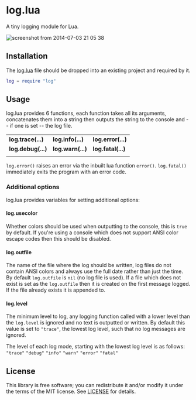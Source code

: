 # log.lua
A tiny logging module for Lua. 

![screenshot from 2014-07-03 21 05 38](https://cloud.githubusercontent.com/assets/3920290/3475193/8df9cc44-02ed-11e4-811e-68f5340a735d.png)


## Installation
The [log.lua](log.lua?raw=1) file should be dropped into an existing project
and required by it.
```lua
log = require "log"
``` 


## Usage
log.lua provides 6 functions, each function takes all its arguments,
concatenates them into a string then outputs the string to the console and --
if one is set -- the log file.

|                     |                     |                     |
|---------------------|---------------------|---------------------|
| **log.trace(...)**  | **log.info(...)**   | **log.error(...)**  |
| **log.debug(...)**  | **log.warn(...)**   | **log.fatal(...)**  |
|                     |                     |                     |

`log.error()` raises an error via the inbuilt lua function `error()`.
`log.fatal()` immediately exits the program with an error code.


### Additional options
log.lua provides variables for setting additional options:

#### log.usecolor
Whether colors should be used when outputting to the console, this is `true` by
default. If you're using a console which does not support ANSI color escape
codes then this should be disabled.

#### log.outfile
The name of the file where the log should be written, log files do not contain
ANSI colors and always use the full date rather than just the time. By default
`log.outfile` is `nil` (no log file is used). If a file which does not exist is
set as the `log.outfile` then it is created on the first message logged. If the
file already exists it is appended to.

#### log.level
The minimum level to log, any logging function called with a lower level than
the `log.level` is ignored and no text is outputted or written. By default this
value is set to `"trace"`, the lowest log level, such that no log messages are
ignored.

The level of each log mode, starting with the lowest log level is as follows:
`"trace"` `"debug"` `"info"` `"warn"` `"error"` `"fatal"`


## License
This library is free software; you can redistribute it and/or modify it under
the terms of the MIT license. See [LICENSE](LICENSE) for details.

